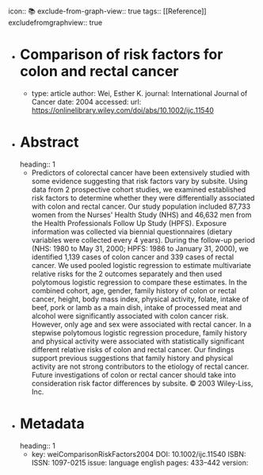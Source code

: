 icon:: 📚
exclude-from-graph-view:: true
tags:: [[Reference]]
excludefromgraphview:: true

- # Comparison of risk factors for colon and rectal cancer
	- type: article
	  author: Wei, Esther K.
	  journal: International Journal of Cancer
	  date: 2004
	  accessed: 
	  url: https://onlinelibrary.wiley.com/doi/abs/10.1002/ijc.11540
- # Abstract
  heading:: 1
	- Predictors of colorectal cancer have been extensively studied with some evidence suggesting that risk factors vary by subsite. Using data from 2 prospective cohort studies, we examined established risk factors to determine whether they were differentially associated with colon and rectal cancer. Our study population included 87,733 women from the Nurses' Health Study (NHS) and 46,632 men from the Health Professionals Follow Up Study (HPFS). Exposure information was collected via biennial questionnaires (dietary variables were collected every 4 years). During the follow-up period (NHS: 1980 to May 31, 2000; HPFS: 1986 to January 31, 2000), we identified 1,139 cases of colon cancer and 339 cases of rectal cancer. We used pooled logistic regression to estimate multivariate relative risks for the 2 outcomes separately and then used polytomous logistic regression to compare these estimates. In the combined cohort, age, gender, family history of colon or rectal cancer, height, body mass index, physical activity, folate, intake of beef, pork or lamb as a main dish, intake of processed meat and alcohol were significantly associated with colon cancer risk. However, only age and sex were associated with rectal cancer. In a stepwise polytomous logistic regression procedure, family history and physical activity were associated with statistically significant different relative risks of colon and rectal cancer. Our findings support previous suggestions that family history and physical activity are not strong contributors to the etiology of rectal cancer. Future investigations of colon or rectal cancer should take into consideration risk factor differences by subsite. © 2003 Wiley-Liss, Inc.
- # Metadata
  heading:: 1
	- key: weiComparisonRiskFactors2004
	  DOI: 10.1002/ijc.11540
	  ISBN: 
	  ISSN: 1097-0215
	  issue: 
	  language english
	  pages: 433–442
	  version:
